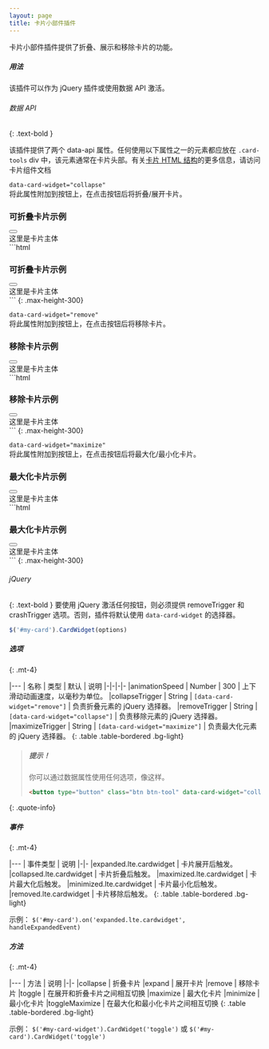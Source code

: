 ```yaml
---
layout: page
title: 卡片小部件插件
---
```


卡片小部件插件提供了折叠、展示和移除卡片的功能。

##### 用法
该插件可以作为 jQuery 插件或使用数据 API 激活。

###### 数据 API
{: .text-bold }

该插件提供了两个 data-api 属性。任何使用以下属性之一的元素都应放在 `.card-tools` div 中，该元素通常在卡片头部。有关[卡片 HTML 结构](/AdminLTE/AdminLTE-3.x/docs/components/cards.html)的更多信息，请访问卡片组件文档

`data-card-widget="collapse"`
<br />
将此属性附加到按钮上，在点击按钮后将折叠/展开卡片。
<div class="row">
  <div class="col-12 col-md-4">
     <div class="card">
      <div class="card-header">
        <h3 class="card-title">可折叠卡片示例</h3>
        <div class="card-tools">
          <button type="button" class="btn btn-tool" data-card-widget="collapse"><i class="fas fa-minus"></i></button>
        </div>
      </div>
      <div class="card-body">
        这里是卡片主体
      </div>
    </div>
  </div>
  <div class="col-12 col-md-8" markdown="1">
```html
<div class="card">
  <div class="card-header">
    <h3 class="card-title">可折叠卡片示例</h3>
    <div class="card-tools">
      <!-- 折叠按钮 -->
      <button type="button" class="btn btn-tool" data-card-widget="collapse"><i class="fas fa-minus"></i></button>
    </div>
    <!-- /.card-tools -->
  </div>
  <!-- /.card-header -->
  <div class="card-body">
    这里是卡片主体
  </div>
  <!-- /.card-body -->
</div>
<!-- /.card -->
```
{: .max-height-300}
  </div>
</div>

`data-card-widget="remove"`
<br />
将此属性附加到按钮上，在点击按钮后将移除卡片。
<div class="row">
  <div class="col-12 col-md-4">
     <div class="card">
      <div class="card-header">
        <h3 class="card-title">移除卡片示例</h3>
        <div class="card-tools">
          <button type="button" class="btn btn-tool" data-card-widget="remove"><i class="fas fa-times"></i></button>
        </div>
      </div>
      <div class="card-body">
        这里是卡片主体
      </div>
    </div>
  </div>
  <div class="col-12 col-md-8" markdown="1">
```html
<div class="card">
  <div class="card-header">
    <h3 class="card-title">移除卡片示例</h3>
    <div class="card-tools">
      <!-- 移除按钮 -->
      <button type="button" class="btn btn-tool" data-card-widget="remove"><i class="fas fa-times"></i></button>
    </div>
    <!-- /.card-tools -->
  </div>
  <!-- /.card-header -->
  <div class="card-body">
    这里是卡片主体
  </div>
  <!-- /.card-body -->
</div>
<!-- /.card -->
```
{: .max-height-300}
  </div>
</div>

`data-card-widget="maximize"`
<br />
将此属性附加到按钮上，在点击按钮后将最大化/最小化卡片。
<div class="row">
  <div class="col-12 col-md-4">
     <div class="card">
      <div class="card-header">
        <h3 class="card-title">最大化卡片示例</h3>
        <div class="card-tools">
          <button type="button" class="btn btn-tool" data-card-widget="maximize"><i class="fas fa-expand"></i></button>
        </div>
      </div>
      <div class="card-body">
        这里是卡片主体
      </div>
    </div>
  </div>
  <div class="col-12 col-md-8" markdown="1">
```html
<div class="card">
  <div class="card-header">
    <h3 class="card-title">最大化卡片示例</h3>
    <div class="card-tools">
      <!-- 最大化按钮 -->
      <button type="button" class="btn btn-tool" data-card-widget="maximize"><i class="fas fa-expand"></i></button>
    </div>
    <!-- /.card-tools -->
  </div>
  <!-- /.card-header -->
  <div class="card-body">
    这里是卡片主体
  </div>
  <!-- /.card-body -->
</div>
<!-- /.card -->
```
{: .max-height-300}
  </div>
</div>


###### jQuery
{: .text-bold }
要使用 jQuery 激活任何按钮，则必须提供 removeTrigger 和 crashTrigger 选项。否则，插件将默认使用 `data-card-widget` 的选择器。

```js
$('#my-card').CardWidget(options)
```

##### 选项
{: .mt-4}

|---
| 名称 | 类型 | 默认 | 说明
|-|-|-|-
|animationSpeed | Number | 300 | 上下滑动动画速度，以毫秒为单位。
|collapseTrigger | String | `[data-card-widget="remove"]` | 负责折叠元素的 jQuery 选择器。
|removeTrigger | String | `[data-card-widget="collapse"]` | 负责移除元素的 jQuery 选择器。
|maximizeTrigger | String | `[data-card-widget="maximize"]` | 负责最大化元素的 jQuery 选择器。
{: .table .table-bordered .bg-light}

> ##### 提示！
> 你可以通过数据属性使用任何选项，像这样。
> ```html
> <button type="button" class="btn btn-tool" data-card-widget="collapse" data-animation-speed="1000"><i class="fas fa-minus"></i></button>
> ```
{: .quote-info}

##### 事件
{: .mt-4}

|---
| 事件类型 | 说明
|-|-
|expanded.lte.cardwidget | 卡片展开后触发。
|collapsed.lte.cardwidget | 卡片折叠后触发。
|maximized.lte.cardwidget | 卡片最大化后触发。
|minimized.lte.cardwidget | 卡片最小化后触发。
|removed.lte.cardwidget | 卡片移除后触发。
{: .table .table-bordered .bg-light}

示例： `$('#my-card').on('expanded.lte.cardwidget', handleExpandedEvent)`


##### 方法
{: .mt-4}

|---
| 方法 | 说明
|-|-
|collapse | 折叠卡片
|expand | 展开卡片
|remove | 移除卡片
|toggle | 在展开和折叠卡片之间相互切换
|maximize | 最大化卡片
|minimize | 最小化卡片
|toggleMaximize | 在最大化和最小化卡片之间相互切换
{: .table .table-bordered .bg-light}

示例： `$('#my-card-widget').CardWidget('toggle')` 或 `$('#my-card').CardWidget('toggle')`

